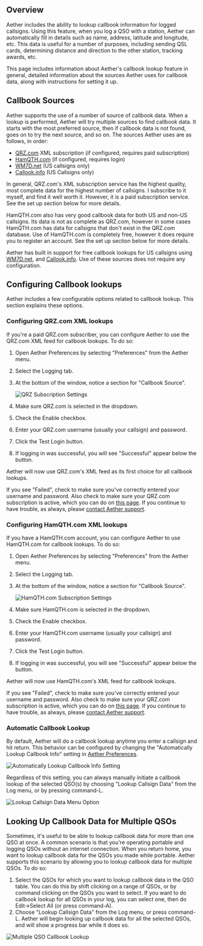 ## Overview

Aether includes the ability to lookup callbook information for logged callsigns. Using this feature, when you log a QSO with a station, Aether can automatically fill in details such as name, address, latitude and longitude, etc. This data is useful for a number of purposes, including sending QSL cards, determining distance and direction to the other station, tracking awards, etc.

This page includes information about Aether's callbook lookup feature in general, detailed information about the sources Aether uses for callbook data, along with instructions for setting it up.

## Callbook Sources

Aether supports the use of a number of source of callbook data. When a lookup is performed, Aether will try multiple sources to find callbook data. It starts with the most preferred source, then if callbook data is not found, goes on to try the next source, and so on. The sources Aether uses are as follows, in order:

- [QRZ.com](http://www.qrz.com/page/xml_data.html) XML subscription (if configured, requires paid subscription)
- [HamQTH.com](https://www.hamqth.com) (if configured, requires login)
- [WM7D.net](http://www.wm7d.net/) (US callsigns only)
- [Callook.info](https://callook.info) (US Callsigns only)

In general, QRZ.com's XML subscription service has the highest quality, most complete data for the highest number of callsigns. I subscribe to it myself, and find it well worth it. However, it is a paid subscription service. See the set up section below for more details.

HamQTH.com also has very good callbook data for both US and non-US callsigns. Its data is not as complete as QRZ.com, however in some cases HamQTH.com has data for callsigns that don't exist in the QRZ.com database. Use of HamQTH.com is completely free, however it does require you to register an account. See the set up section below for more details.

Aether has built in support for free callbook lookups for US callsigns using [WM7D.net](http://www.wm7d.net/), and [Callook.info](https://callook.info). Use of these sources does not require any configuration.

## Configuring Callbook lookups

Aether includes a few configurable options related to callbook lookup. This section explains these options.

### Configuring QRZ.com XML lookups

If you're a paid QRZ.com subscriber, you can configure Aether to use the QRZ.com XML feed for callbook lookups. To do so:

1. Open Aether Preferences by selecting "Preferences" from the Aether menu.
2. Select the Logging tab.
3. At the bottom of the window, notice a section for "Callbook Source".

    ![QRZ Subscription Settings](images/QRZSubscriptionSettings.png)

4. Make sure QRZ.com is selected in the dropdown.
5. Check the Enable checkbox.
6. Enter your QRZ.com username (usually your callsign) and password.
7. Click the Test Login button.
8. If logging in was successful, you will see "Successful" appear below the button.

Aether will now use QRZ.com's XML feed as its first choice for all callbook lookups.

If you see "Failed", check to make sure you've correctly entered your username and password. Also check to make sure your QRZ.com subscription is active, which you can do on [this page](http://xmldata.qrz.com/xcheck). If you continue to have trouble, as always, please [contact Aether support](http://www.aetherlog.com/contact.html).

### Configuring HamQTH.com XML lookups

If you have a HamQTH.com account, you can configure Aether to use HamQTH.com for callbook lookups. To do so:

1. Open Aether Preferences by selecting "Preferences" from the Aether menu.
2. Select the Logging tab.
3. At the bottom of the window, notice a section for "Callbook Source".

    ![HamQTH.com Subscription Settings](images/HamQTHSubscriptionSettings.png)

4. Make sure HamQTH.com is selected in the dropdown.
5. Check the Enable checkbox.
6. Enter your HamQTH.com username (usually your callsign) and password.
7. Click the Test Login button.
8. If logging in was successful, you will see "Successful" appear below the button.

Aether will now use HamQTH.com's XML feed for callbook lookups.

If you see "Failed", check to make sure you've correctly entered your username and password. Also check to make sure your QRZ.com subscription is active, which you can do on [this page](http://xmldata.qrz.com/xcheck). If you continue to have trouble, as always, please [contact Aether support](http://www.aetherlog.com/contact.html).

### Automatic Callbook Lookup

By default, Aether will do a callbook lookup anytime you enter a callsign and hit return. This behavior can be configured by changing the "Automatically Lookup Callbook Info" setting in [Aether Preferences](preferences.md).

![Automatically Lookup Callbook Info Setting](images/AutoCallbookLookupPreference.png)

Regardless of this setting, you can always manually initiate a callbook lookup of the selected QSO(s) by choosing "Lookup Callsign Data" from the Log menu, or by pressing command-L.

![Lookup Callsign Data Menu Option](images/LookupCallsignDataMenuItem.png)

## Looking Up Callbook Data for Multiple QSOs

Sometimes, it's useful to be able to lookup callbook data for more than one QSO at once. A common scenario is that you're operating portable and logging QSOs without an internet connection. When you return home, you want to lookup callbook data for the QSOs you made while portable. Aether supports this scenario by allowing you to lookup callbook data for multiple QSOs. To do so:

1. Select the QSOs for which you want to lookup callbook data in the QSO table. You can do this by shift clicking on a range of QSOs, or by command clicking on the QSOs you want to select. If you want to do callbook lookup for all QSOs in your log, you can select one, then do Edit->Select All (or press command-A).
2. Choose "Lookup Callsign Data" from the Log menu, or press command-L. Aether will begin looking up callbook data for all the selected QSOs, and will show a progress bar while it does so.

![Multiple QSO Callbook Lookup](images/MultipleCallbookLookup.png)
